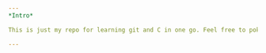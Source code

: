 ```yaml
---
*Intro*

This is just my repo for learning git and C in one go. Feel free to poke around :)

---
```

